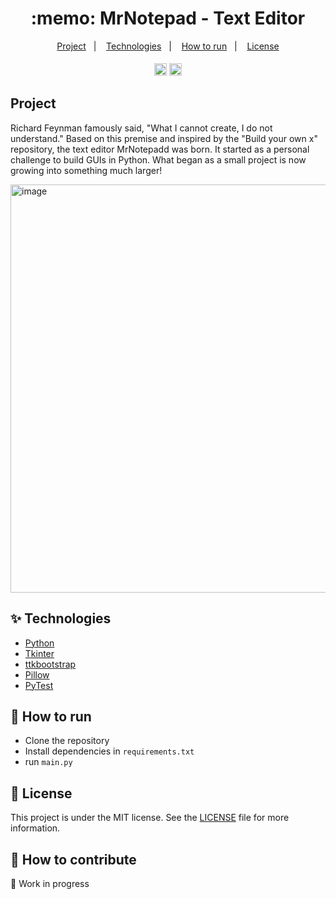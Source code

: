 <h1 align="center">
  :memo: MrNotepad - Text Editor
</h1>

<p align=center>
  <a href="#">Project</a>&nbsp;&nbsp;&nbsp;|&nbsp;&nbsp;&nbsp;
  <a href="#">Technologies</a>&nbsp;&nbsp;&nbsp;|&nbsp;&nbsp;&nbsp
  <a href="#">How to run</a>&nbsp;&nbsp;&nbsp;|&nbsp;&nbsp;&nbsp
  <a href="#">License</a>
</p>

<p align=center style='padding-top:5px'>
  <img height=20 src='https://img.shields.io/pypi/pyversions/Tk?style=for-the-badge' />
  <img height=20 src='https://img.shields.io/github/license/Mr-maike/MrNotepad?color=yellow&style=for-the-badge'>
</p>

## Project
Richard Feynman famously said, "What I cannot create, I do not understand." Based on this premise and inspired by the "Build your own x" repository, the text editor MrNotepadd was born. It started as a personal challenge to build GUIs in Python. What began as a small project is now growing into something much larger!

<img width="1003" height="653" alt="image" src="https://github.com/user-attachments/assets/423c9408-48bb-4548-957c-60835fd7b556" />


## :sparkles: Technologies

  - [Python](https://www.python.org)
  - [Tkinter](https://docs.python.org/3/library/tk.html)
  - [ttkbootstrap](https://ttkbootstrap.readthedocs.io/en/latest/)
  - [Pillow](https://pillow.readthedocs.io/en/stable/)
  - [PyTest](https://docs.pytest.org/en/stable/)

## :rocket: How to run

  - Clone the repository
  - Install dependencies in `requirements.txt`
  - run `main.py`

## :page_facing_up: License

This project is under the MIT license. See the [LICENSE](LICENSE) file for more information.

## :busts_in_silhouette: How to contribute

:construction: Work in progress
